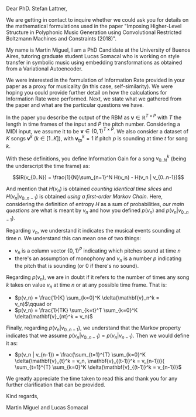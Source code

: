 Dear PhD. Stefan Lattner,

We are getting in contact to inquire whether we could ask you for details on the
mathematical formulations used in the paper "Imposing Higher-Level Structure in
Polyphonic Music Generation using Convolutional Restricted Boltzmann Machines
and Constraints (2018)".

My name is Martin Miguel, I am a PhD Candidate at the University of Buenos
Aires, tutoring graduate student Lucas Somacal who is working on style transfer
in symbolic music using embedding transformations as obtained from a
Variational Autoencoder.

We were interested in the formulation of Information Rate provided in your paper
as a proxy for musicality (in this case, self-similarity). We were hoping you
could provide further detail on how the calculations for Information
Rate were performed. Next, we state what we gathered from the
paper and what are the particular questions we have.

In the paper you describe the output of the RBM as $\mathbf{v} \in \mathbb{R}^{T\times P}$ 
with $T$ the length in time frames of the input and $P$ the pitch number.
Considering a MIDI input, we assume it to be $\mathbf{v} \in \{0, 1\}^{T\times P}$.
We also consider a dataset of $K$ songs $\mathbf{v}^k$ ($k \in [1..K]$),
with $\mathbf{v}_{tp}^k = 1$ if pitch $p$ is sounding at time $t$ for song $k$.

With these definitions, you define Information Gain for a song $v_{0..N}^k$ (being the
underscript the time frame) as:

$$IR(v_{0..N}) = \frac{1}{N}\sum_{n=1}^N H(v_n) - H(v_n | v_{0..n-1})$$

And mention that $H(v_n)$ is obtained _counting identical time slices_ and
$H(v_n | v_{0..n-1})$ is obtained _using a first-order Markov Chain_.
Here, considering the definition of entropy $H$ as a sum of
probabilities, *our main questions* are what is meant by $v_n$
and how you defined $p(v_n)$ and $p(v_n | v_{0..n-1})$.

Regarding $v_n$, we understand it indicates the musical events
sounding at time $n$. We understand this can mean one of two things:

* $v_n$ is a column vector $\{0, 1\}^P$ indicating which pitches sound at time
  $n$
* there's an assumption of monophony and $v_n$ is a number $p$ indicating the
  pitch that is sounding (or 0 if there's no sound).

Regarding $p(v_n)$, we are in doubt if it refers to the number of times any
song $k$ takes on value $v_n$ at time $n$ or at any possible time frame. That
is:

* $p(v_n) = \frac{1}{K} \sum_{k=0}^K \delta(\mathbf{v}_n^k = v_n)$\qquad or
* $p(v_n) = \frac{1}{TK} \sum_{k=t}^T \sum_{k=0}^K \delta(\mathbf{v}_{nt}^k = v_n)$

Finally, regarding $p(v_n | v_{0..n-1})$, we understand that the Markov
property indicates that we assume $p(v_n | v_{0..n-1}) = p(v_n | v_{n-1})$. Then we
would define it as:

* $p(v_n | v_{n-1}) = \frac{\sum_{t=1}^{T} \sum_{k=0}^K \delta(\mathbf{v}_{t}^k = v_n, \mathbf{v}_{(t-1)}^k = v_{n-1})}{
                            \sum_{t=1}^{T} \sum_{k=0}^K \delta(\mathbf{v}_{(t-1)}^k = v_{n-1})}$


We greatly appreciate the time taken to read this and thank you for any further
clarification that can be provided.


Kind regards,

Martin Miguel and Lucas Somacal
